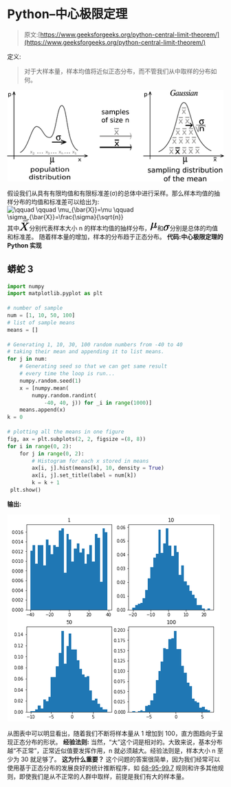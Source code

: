 # Python–中心极限定理

> 原文:[https://www.geeksforgeeks.org/python-central-limit-theorem/](https://www.geeksforgeeks.org/python-central-limit-theorem/)

定义:

> 对于大样本量，样本均值将近似正态分布，而不管我们从中取样的分布如何。

![](img/911a25ca678cd8bb84372094d12acd8b.png)

假设我们从具有有限均值和有限标准差(σ)的总体中进行采样。那么样本均值的抽样分布的均值和标准差可以给出为:
![\qquad \qquad \mu_{\bar{X}}=\mu \qquad \sigma_{\bar{X}}=\frac{\sigma}{\sqrt{n}}  ](img/6b27eb9c7f6974b5651c694b6b11e28a.png "Rendered by QuickLaTeX.com")
其中![\bar{X}  ](img/384046606cab0e203f0513e795663d77.png "Rendered by QuickLaTeX.com")分别代表样本大小 n 的样本均值的抽样分布，![\mu  ](img/f7cfee964540246163dd5fb6e6bf7267.png "Rendered by QuickLaTeX.com")和![\sigma  ](img/2ddc808843576a8a8672d642ff701ce6.png "Rendered by QuickLaTeX.com")分别是总体的均值和标准差。
随着样本量的增加，样本的分布趋于正态分布。
**代码:中心极限定理的 Python 实现**

## 蟒蛇 3

```py
import numpy
import matplotlib.pyplot as plt

# number of sample
num = [1, 10, 50, 100] 
# list of sample means
means = [] 

# Generating 1, 10, 30, 100 random numbers from -40 to 40
# taking their mean and appending it to list means.
for j in num:
    # Generating seed so that we can get same result
    # every time the loop is run...
    numpy.random.seed(1)
    x = [numpy.mean(
        numpy.random.randint(
            -40, 40, j)) for _i in range(1000)]
    means.append(x)
k = 0

# plotting all the means in one figure
fig, ax = plt.subplots(2, 2, figsize =(8, 8))
for i in range(0, 2):
    for j in range(0, 2):
        # Histogram for each x stored in means
        ax[i, j].hist(means[k], 10, density = True)
        ax[i, j].set_title(label = num[k])
        k = k + 1
 plt.show()
```

**输出:**

![](img/da9784e288049b61d2425e433301b777.png)

从图表中可以明显看出，随着我们不断将样本量从 1 增加到 100，直方图趋向于呈现正态分布的形状。
**经验法则:**
当然，“大”这个词是相对的。大致来说，基本分布越“不正常”，正常近似值要发挥作用，n 就必须越大。经验法则是，样本大小 n 至少为 30 就足够了。
**这为什么重要？**
这个问题的答案很简单，因为我们经常可以使用基于正态分布的发展良好的统计推断程序，如 [68-95-99.7](https://www.geeksforgeeks.org/python-68-95-99-7-rule-in-statistics/) 规则和许多其他规则，即使我们是从不正常的人群中取样，前提是我们有大的样本量。
